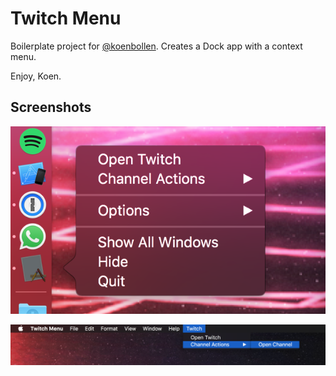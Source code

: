 # Twitch Menu

Boilerplate project for [@koenbollen](https://github.com/koenbollen). Creates a Dock app with a context menu.

Enjoy, Koen.

## Screenshots

![Dock](https://raw.githubusercontent.com/boyvanamstel/dock-context-menu-example/master/Screenshots/dock.png)

![Menu Bar](https://raw.githubusercontent.com/boyvanamstel/dock-context-menu-example/master/Screenshots/menu-bar.png)


